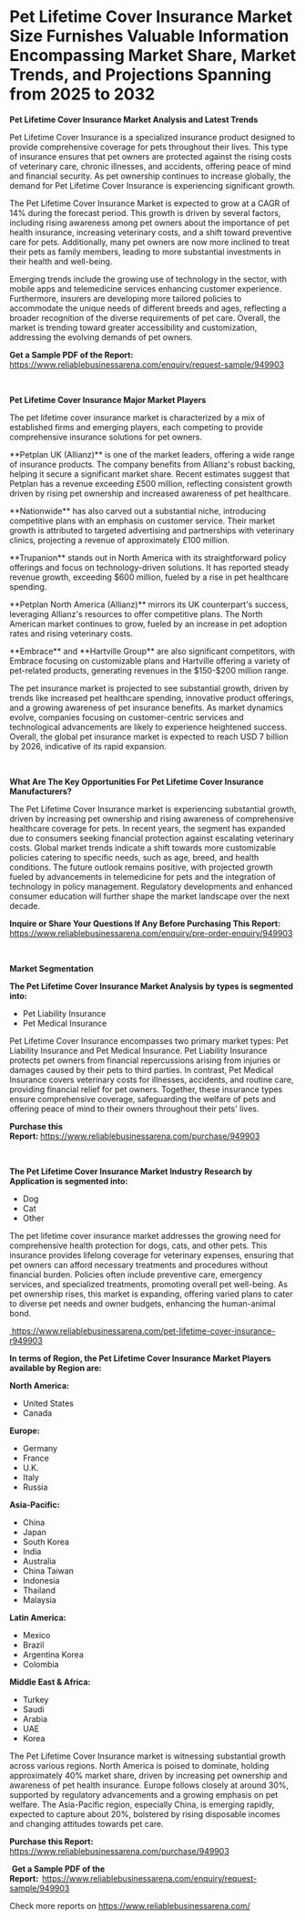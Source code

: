 <p><h1>Pet Lifetime Cover Insurance Market Size Furnishes Valuable Information Encompassing Market Share, Market Trends, and Projections Spanning from 2025 to 2032</h1></p><p><strong>Pet Lifetime Cover Insurance Market Analysis and Latest Trends</strong></p>
<p><p>Pet Lifetime Cover Insurance is a specialized insurance product designed to provide comprehensive coverage for pets throughout their lives. This type of insurance ensures that pet owners are protected against the rising costs of veterinary care, chronic illnesses, and accidents, offering peace of mind and financial security. As pet ownership continues to increase globally, the demand for Pet Lifetime Cover Insurance is experiencing significant growth.</p><p>The Pet Lifetime Cover Insurance Market is expected to grow at a CAGR of 14% during the forecast period. This growth is driven by several factors, including rising awareness among pet owners about the importance of pet health insurance, increasing veterinary costs, and a shift toward preventive care for pets. Additionally, many pet owners are now more inclined to treat their pets as family members, leading to more substantial investments in their health and well-being. </p><p>Emerging trends include the growing use of technology in the sector, with mobile apps and telemedicine services enhancing customer experience. Furthermore, insurers are developing more tailored policies to accommodate the unique needs of different breeds and ages, reflecting a broader recognition of the diverse requirements of pet care. Overall, the market is trending toward greater accessibility and customization, addressing the evolving demands of pet owners.</p></p>
<p><strong>Get a Sample PDF of the Report:&nbsp;</strong> <a href="https://www.reliablebusinessarena.com/enquiry/request-sample/949903?utm_campaign=3218&utm_medium=2&utm_source=Github&utm_content=ia&utm_term=05032025&utm_id=pet-lifetime-cover-insurance">https://www.reliablebusinessarena.com/enquiry/request-sample/949903</a></p>
<p>&nbsp;</p>
<p><strong>Pet Lifetime Cover Insurance Major Market Players</strong></p>
<p><p>The pet lifetime cover insurance market is characterized by a mix of established firms and emerging players, each competing to provide comprehensive insurance solutions for pet owners.</p><p>**Petplan UK (Allianz)** is one of the market leaders, offering a wide range of insurance products. The company benefits from Allianz's robust backing, helping it secure a significant market share. Recent estimates suggest that Petplan has a revenue exceeding £500 million, reflecting consistent growth driven by rising pet ownership and increased awareness of pet healthcare.</p><p>**Nationwide** has also carved out a substantial niche, introducing competitive plans with an emphasis on customer service. Their market growth is attributed to targeted advertising and partnerships with veterinary clinics, projecting a revenue of approximately £100 million.</p><p>**Trupanion** stands out in North America with its straightforward policy offerings and focus on technology-driven solutions. It has reported steady revenue growth, exceeding $600 million, fueled by a rise in pet healthcare spending.</p><p>**Petplan North America (Allianz)** mirrors its UK counterpart's success, leveraging Allianz's resources to offer competitive plans. The North American market continues to grow, fueled by an increase in pet adoption rates and rising veterinary costs.</p><p>**Embrace** and **Hartville Group** are also significant competitors, with Embrace focusing on customizable plans and Hartville offering a variety of pet-related products, generating revenues in the $150-$200 million range.</p><p>The pet insurance market is projected to see substantial growth, driven by trends like increased pet healthcare spending, innovative product offerings, and a growing awareness of pet insurance benefits. As market dynamics evolve, companies focusing on customer-centric services and technological advancements are likely to experience heightened success. Overall, the global pet insurance market is expected to reach USD 7 billion by 2026, indicative of its rapid expansion.</p></p>
<p>&nbsp;</p>
<p><strong>What Are The Key Opportunities For Pet Lifetime Cover Insurance Manufacturers?</strong></p>
<p><p>The Pet Lifetime Cover Insurance market is experiencing substantial growth, driven by increasing pet ownership and rising awareness of comprehensive healthcare coverage for pets. In recent years, the segment has expanded due to consumers seeking financial protection against escalating veterinary costs. Global market trends indicate a shift towards more customizable policies catering to specific needs, such as age, breed, and health conditions. The future outlook remains positive, with projected growth fueled by advancements in telemedicine for pets and the integration of technology in policy management. Regulatory developments and enhanced consumer education will further shape the market landscape over the next decade.</p></p>
<p><strong>Inquire or Share Your Questions If Any Before Purchasing This Report:</strong> <a href="https://www.reliablebusinessarena.com/enquiry/pre-order-enquiry/949903?utm_campaign=3218&utm_medium=2&utm_source=Github&utm_content=ia&utm_term=05032025&utm_id=pet-lifetime-cover-insurance">https://www.reliablebusinessarena.com/enquiry/pre-order-enquiry/949903</a></p>
<p>&nbsp;</p>
<p><strong>Market Segmentation</strong></p>
<p><strong>The Pet Lifetime Cover Insurance Market Analysis by types is segmented into:</strong></p>
<p><ul><li>Pet Liability Insurance</li><li>Pet Medical Insurance</li></ul></p>
<p><p>Pet Lifetime Cover Insurance encompasses two primary market types: Pet Liability Insurance and Pet Medical Insurance. Pet Liability Insurance protects pet owners from financial repercussions arising from injuries or damages caused by their pets to third parties. In contrast, Pet Medical Insurance covers veterinary costs for illnesses, accidents, and routine care, providing financial relief for pet owners. Together, these insurance types ensure comprehensive coverage, safeguarding the welfare of pets and offering peace of mind to their owners throughout their pets' lives.</p></p>
<p><strong>Purchase this Report:&nbsp;</strong><a href="https://www.reliablebusinessarena.com/purchase/949903?utm_campaign=3218&utm_medium=2&utm_source=Github&utm_content=ia&utm_term=05032025&utm_id=pet-lifetime-cover-insurance">https://www.reliablebusinessarena.com/purchase/949903</a></p>
<p>&nbsp;</p>
<p><strong>The Pet Lifetime Cover Insurance Market Industry Research by Application is segmented into:</strong></p>
<p><ul><li>Dog</li><li>Cat</li><li>Other</li></ul></p>
<p><p>The pet lifetime cover insurance market addresses the growing need for comprehensive health protection for dogs, cats, and other pets. This insurance provides lifelong coverage for veterinary expenses, ensuring that pet owners can afford necessary treatments and procedures without financial burden. Policies often include preventive care, emergency services, and specialized treatments, promoting overall pet well-being. As pet ownership rises, this market is expanding, offering varied plans to cater to diverse pet needs and owner budgets, enhancing the human-animal bond.</p></p>
<p><a href="https://www.reliablebusinessarena.com/pet-lifetime-cover-insurance-r949903?utm_campaign=3218&utm_medium=2&utm_source=Github&utm_content=ia&utm_term=05032025&utm_id=pet-lifetime-cover-insurance">&nbsp;https://www.reliablebusinessarena.com/pet-lifetime-cover-insurance-r949903</a></p>
<p><strong>In terms of Region, the Pet Lifetime Cover Insurance Market Players available by Region are:</strong></p>
<p>
    <p> <strong> North America: </strong>
        <ul>
            <li>United States</li>
            <li>Canada</li>
        </ul>
        </p> 
    <p> <strong> Europe: </strong>
        <ul>
            <li>Germany</li>
            <li>France</li>
            <li>U.K.</li>
            <li>Italy</li>
            <li>Russia</li>
        </ul>
        </p> 
    <p> <strong> Asia-Pacific: </strong>
        <ul>
            <li>China</li>
            <li>Japan</li>
            <li>South Korea</li>
            <li>India</li>
            <li>Australia</li>
            <li>China Taiwan</li>
            <li>Indonesia</li>
            <li>Thailand</li>
            <li>Malaysia</li>
        </ul>
        </p> 
    <p> <strong> Latin America: </strong>
        <ul>
            <li>Mexico</li>
            <li>Brazil</li>
            <li>Argentina Korea</li>
            <li>Colombia</li>
        </ul>
        </p> 
    <p> <strong> Middle East & Africa: </strong>
        <ul>
            <li>Turkey</li>
            <li>Saudi</li>
            <li>Arabia</li>
            <li>UAE</li>
            <li>Korea</li>
        </ul>
    </p>
    </p>
<p><p>The Pet Lifetime Cover Insurance market is witnessing substantial growth across various regions. North America is poised to dominate, holding approximately 40% market share, driven by increasing pet ownership and awareness of pet health insurance. Europe follows closely at around 30%, supported by regulatory advancements and a growing emphasis on pet welfare. The Asia-Pacific region, especially China, is emerging rapidly, expected to capture about 20%, bolstered by rising disposable incomes and changing attitudes towards pet care.</p></p>
<p><strong>Purchase this Report: </strong><a href="https://www.reliablebusinessarena.com/purchase/949903?utm_campaign=3218&utm_medium=2&utm_source=Github&utm_content=ia&utm_term=05032025&utm_id=pet-lifetime-cover-insurance">https://www.reliablebusinessarena.com/purchase/949903</a></p>
<p>&nbsp;<strong>Get a Sample PDF of the Report:&nbsp;&nbsp;</strong><a href="https://www.reliablebusinessarena.com/enquiry/request-sample/949903?utm_campaign=3218&utm_medium=2&utm_source=Github&utm_content=ia&utm_term=05032025&utm_id=pet-lifetime-cover-insurance">https://www.reliablebusinessarena.com/enquiry/request-sample/949903</a></p>
<p><strong></strong></p>
<p>Check more reports on <a href="https://www.reliablebusinessarena.com/?utm_campaign=3218&utm_medium=2&utm_source=Github&utm_content=ia&utm_term=05032025&utm_id=pet-lifetime-cover-insurance">https://www.reliablebusinessarena.com/</a></p>